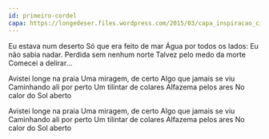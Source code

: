 ```yaml
---
id: primeiro-cordel
capa: https://longedeser.files.wordpress.com/2015/03/capa_inspiracao_cigana-2.jpg?w=266&h=365
---
```


Eu estava num deserto
Só que era feito de mar
Água por todos os lados:
Eu não sabia nadar.
Perdida sem nenhum norte
Talvez pelo medo da morte
Comecei a delirar…

Avistei longe na praia
Uma miragem, de certo
Algo que jamais se viu
Caminhando ali por perto
Um tilintar de colares
Alfazema pelos ares
No calor do Sol aberto

Avistei longe na praia
Uma miragem, de certo
Algo que jamais se viu
Caminhando ali por perto
Um tilintar de colares
Alfazema pelos ares
No calor do Sol aberto
